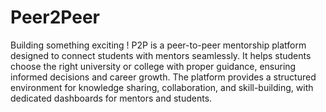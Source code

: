 # Peer2Peer

Building something exciting !
P2P is a peer-to-peer mentorship platform designed to connect students with mentors seamlessly. It helps students choose the right university or college with proper guidance, ensuring informed decisions and career growth. The platform provides a structured environment for knowledge sharing, collaboration, and skill-building, with dedicated dashboards for mentors and students.

